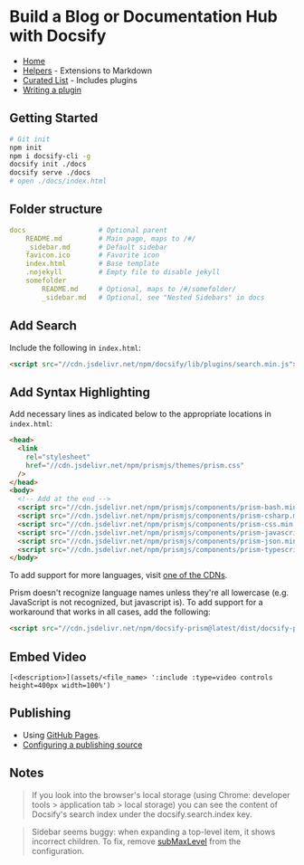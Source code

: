 # Build a Blog or Documentation Hub with Docsify

- [Home](https://docsify.js.org/#/)
- [Helpers](https://docsify.js.org/#/helpers) - Extensions to Markdown
- [Curated List](https://github.com/docsifyjs/awesome-docsify) - Includes plugins
- [Writing a plugin](https://docsify.js.org/#/write-a-plugin)

## Getting Started

```bash
# Git init
npm init
npm i docsify-cli -g
docsify init ./docs
docsify serve ./docs
# open ./docs/index.html
```

## Folder structure

```yaml
docs                  # Optional parent
    README.md         # Main page, maps to /#/
    _sidebar.md       # Default sidebar
    favicon.ico       # Favorite icon
    index.html        # Base template
    .nojekyll         # Empty file to disable jekyll
    somefolder
        README.md     # Optional, maps to /#/somefolder/
        _sidebar.md   # Optional, see "Nested Sidebars" in docs
```

## Add Search

Include the following in `index.html`:

```html
<script src="//cdn.jsdelivr.net/npm/docsify/lib/plugins/search.min.js"></script>
```

## Add Syntax Highlighting

Add necessary lines as indicated below to the appropriate locations in `index.html`:

```html
<head>
  <link
    rel="stylesheet"
    href="//cdn.jsdelivr.net/npm/prismjs/themes/prism.css"
  />
</head>
<body>
  <!-- Add at the end -->
  <script src="//cdn.jsdelivr.net/npm/prismjs/components/prism-bash.min.js"></script>
  <script src="//cdn.jsdelivr.net/npm/prismjs/components/prism-csharp.min.js"></script>
  <script src="//cdn.jsdelivr.net/npm/prismjs/components/prism-css.min.js"></script>
  <script src="//cdn.jsdelivr.net/npm/prismjs/components/prism-javascript.min.js"></script>
  <script src="//cdn.jsdelivr.net/npm/prismjs/components/prism-json.min.js"></script>
  <script src="//cdn.jsdelivr.net/npm/prismjs/components/prism-typescript.min.js"></script>
</body>
```
To add support for more languages, visit [one of the CDNs](https://www.jsdelivr.com/package/npm/prismjs?path=components).


Prism doesn't recognize language names unless they're all lowercase (e.g. JavaScript is not recognized, but javascript is). To add support for a workaround that works in all cases, add the following:

```html
<script src="//cdn.jsdelivr.net/npm/docsify-prism@latest/dist/docsify-prism.min.js"></script>
```

## Embed Video

```
[<description>](assets/<file_name> ':include :type=video controls height=400px width=100%')
```

## Publishing

- Using [GitHub Pages](https://pages.github.com/).
- [Configuring a publishing source](https://docs.github.com/en/pages/getting-started-with-github-pages/configuring-a-publishing-source-for-your-github-pages-site)

## Notes

> If you look into the browser's local storage (using Chrome: developer tools > application tab > local storage) you can see the content of Docsify's search index under the docsify.search.index key.

> Sidebar seems buggy: when expanding a top-level item, it shows incorrect children.
> To fix, remove [subMaxLevel](https://docsify.js.org/#/configuration?id=submaxlevel) from the configuration.
